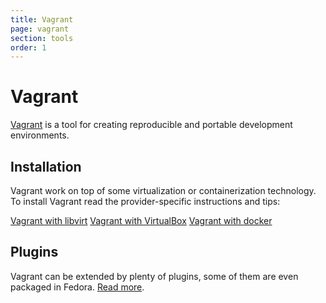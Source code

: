 ```yaml
---
title: Vagrant
page: vagrant
section: tools
order: 1
---
```


# Vagrant

[Vagrant](https://www.vagrantup.com/) is a tool for creating reproducible and portable development environments.

## Installation

Vagrant work on top of some virtualization or containerization technology. To install Vagrant read the provider-specific instructions and tips:

[Vagrant with libvirt](/tech/tools/vagrant/vagrant-libvirt.html)
[Vagrant with VirtualBox](/tech/tools/vagrant/vagrant-virtualbox.html)
[Vagrant with docker](/tech/tools/vagrant/vagrant-docker.html)

## Plugins

Vagrant can be extended by plenty of plugins, some of them are even packaged in
Fedora. [Read more](/tech/tools/vagrant/vagrant-plugins.html).
